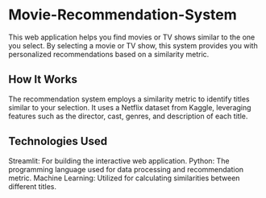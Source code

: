 # Movie-Recommendation-System
This web application helps you find movies or TV shows similar to the one you select. By selecting a movie or TV show, this system provides you with personalized recommendations based on a similarity metric.
## How It Works
The recommendation system employs a similarity metric to identify titles similar to your selection. It uses a Netflix dataset from Kaggle, leveraging features such as the director, cast, genres, and description of each title.
## Technologies Used
Streamlit: For building the interactive web application.
Python: The programming language used for data processing and recommendation metric.
Machine Learning: Utilized for calculating similarities between different titles.
